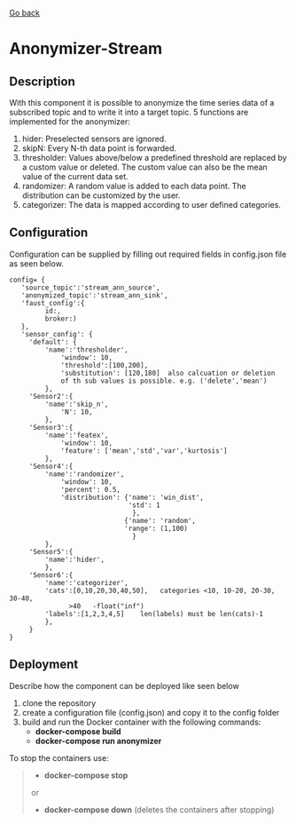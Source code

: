 [Go back](../../README.md)

# Anonymizer-Stream

## Description
With this component it is possible to anonymize the time series data of a subscribed topic and to write it into a target topic.
5 functions are implemented for the anonymizer:

1. hider: Preselected sensors are ignored.
2. skipN: Every N-th data point is forwarded.
3. thresholder: Values above/below a predefined threshold are replaced by a custom value or deleted. The custom value can also be the mean value of the current data set.
4. randomizer: A random value is added to each data point. The distribution can be customized by the user.
5. categorizer: The data is mapped according to user defined categories.


## Configuration
Configuration can be supplied by filling out required fields in config.json file as seen below. 

```
config= {
   'source_topic':'stream_ann_source',
   'anonymized_topic':'stream_ann_sink',
   'faust_config':{
         id:,
         broker:)
   },
   'sensor_config': {
     'default': {
         'name':'thresholder',
             'window': 10,
             'threshold':[100,200],
             'substitution': [120,180]  also calcuation or deletion
             of th sub values is possible. e.g. ('delete','mean')
         },
     'Sensor2':{
         'name':'skip_n',
             'N': 10,
         },
     'Sensor3':{
         'name':'featex',
             'window': 10,
             'feature': ['mean','std','var','kurtosis']
         },
     'Sensor4':{
         'name':'randomizer',
             'window': 10,
             'percent': 0.5,
             'distribution': {'name': 'win_dist',
                              'std': 1
                               },
                             {'name': 'random',
                             'range': (1,100)
                               }
         },
     'Sensor5':{
         'name':'hider',
         },
     'Sensor6':{
         'name':'categorizer',
         'cats':[0,10,20,30,40,50],   categories <10, 10-20, 20-30, 30-40,
               >40   -float("inf")
         'labels':[1,2,3,4,5]    len(labels) must be len(cats)-1
         },
     }
}
```

## Deployment
Describe how the component can be deployed like seen below

1. clone the repository
2. create a configuration file (config.json) and copy it to the config folder
3. build and run the Docker container with the following commands:
   - **docker-compose build**
   - **docker-compose run anonymizer**

To stop the containers use:
> - **docker-compose stop**
>
> or
> - **docker-compose down** (deletes the containers after stopping)
  

